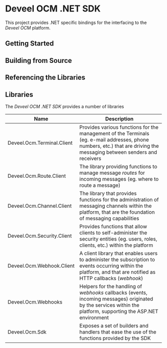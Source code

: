 # Deveel OCM .NET SDK

This project provides .NET specific bindings for the interfacing to the _Deveel OCM_ platform.

## Getting Started

## Building from Source

## Referencing the Libraries

## Libraries

The _Deveel OCM .NET SDK_ provides a number of libraries


| Name                       | Description                                                                                                                                                             |
| -------------------------- | ----------------------------------------------------------------------------------------------------------------------------------------------------------------------- |
| Deveel.Ocm.Terminal.Client | Provides various functions for the management of the Terminals (eg. e-mail addresses, phone numbers, etc.) that are driving the messaging between senders and receivers |
| Deveel.Ocm.Route.Client    | The library providing functions to manage message _routes_ for incoming messages (eg. where to route a message)                                                         |
| Deveel.Ocm.Channel.Client  | The library that provides functions for the administration of messaging channels within the platform, that are the foundation of messaging capabilities                 |
| Deveel.Ocm.Security.Client | Provides functions that allow clients to self-administer the security entities (eg. users, roles, clients, etc.) within the platform                                    |
| Deveel.Ocm.Webhook.Client  | A client library that enables users to administer the subscription to events occurring within the platform, and that are notified as HTTP callbacks (_webhook_)         |
| Deveel.Ocm.Webhooks        | Helpers for the handling of _webhooks_ callbacks (events, incoming messages) originated by the services within the platform, supporting the ASP.NET environment         |
| Deveel.Ocm.Sdk             | Exposes a set of builders and handlers that ease the use of the functions provided by the SDK                                                                           |
